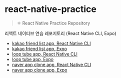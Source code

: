 # react-native-practice

> ⚛️ React Native Practice Repository

리액트 네이티브 연습 레포지토리 (React Native CLI, Expo)

- [kakao friend list app, React Native CLI](KakaoFriendListExpo/)
- [kakao friend list app, Expo](KakaoFriendList/)
- [loop tube app, React Native CLI](LoopTube/)
- [loop tube app, Expo](LoopTubeExpo/)
- [naver app clone app, React Native CLI](NaverAppClone/)
- [naver app clone app, Expo](NaverAppCloneExpo/)

<br />
